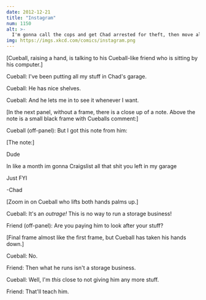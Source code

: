 ```yaml
---
date: 2012-12-21
title: "Instagram"
num: 1150
alt: >-
  I'm gonna call the cops and get Chad arrested for theft, then move all my stuff to the house across the street. Hopefully the owners there are more responsible.
img: https://imgs.xkcd.com/comics/instagram.png
---
```

[Cueball, raising a hand, is talking to his Cueball-like friend who is sitting by his computer.]

Cueball: I've been putting all my stuff in Chad's garage.

Cueball: He has nice shelves.

Cueball: And he lets me in to see it whenever I want.

[In the next panel, without a frame, there is a close up of a note. Above the note is a small black frame with Cueballs comment:]

Cueball (off-panel): But I got this note from him:

[The note:]

Dude

In like a month im gonna Craigslist all that shit you left in my garage

Just FYI

-Chad

[Zoom in on Cueball who lifts both hands palms up.]

Cueball: It's an *outrage!* This is no way to run a storage business!

Friend (off-panel): Are you paying him to look after your stuff?

[Final frame almost like the first frame, but Cueball has taken his hands down.]

Cueball: No.

Friend: Then what he runs isn't a storage business.

Cueball: Well, I'm *this* close to not giving him any more stuff.

Friend: That'll teach him.